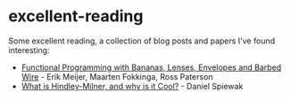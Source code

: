 # excellent-reading
Some excellent reading, a collection of blog posts and papers I've found interesting:

- [Functional Programming with Bananas, Lenses, Envelopes and Barbed Wire](http://www.codecommit.com/blog/scala/what-is-hindley-milner-and-why-is-it-cool) - Erik Meijer, Maarten Fokkinga, Ross Paterson
- [What is Hindley-Milner, and why is it Cool?](http://www.codecommit.com/blog/scala/what-is-hindley-milner-and-why-is-it-cool) - Daniel Spiewak
